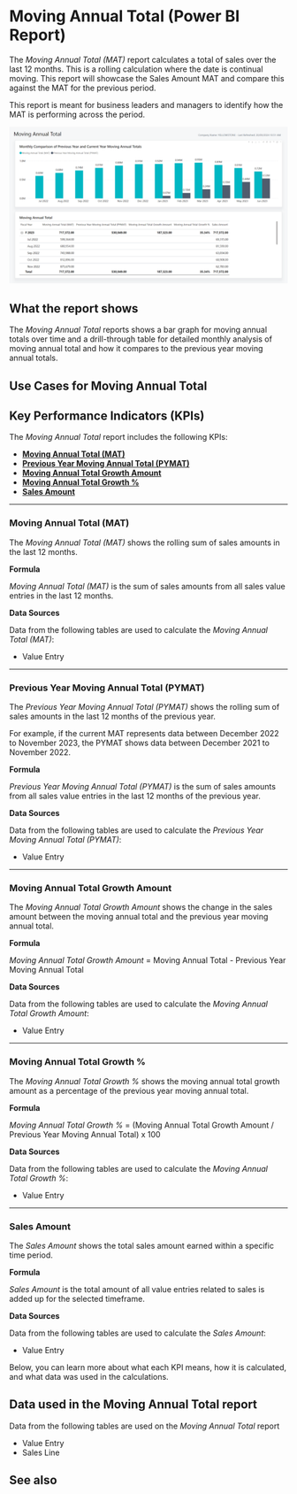 # Moving Annual Total (Power BI Report)

The _Moving Annual Total (MAT)_ report calculates a total of sales over the last 12 months. This is a rolling calculation where the date is continual moving. This report will showcase the Sales Amount MAT and compare this against the MAT for the previous period. 

This report is meant for business leaders and managers to identify how the MAT is performing across the period.

![Sales Moving Annual Total screenshot](/business-central/media/sales/sales-moving-annual-total.png "Sales Moving Annual Total - Screenshot")

## What the report shows

The *Moving Annual Total* reports shows a bar graph for moving annual totals over time and a drill-through table for detailed monthly analysis of moving annual total and how it compares to the previous year moving annual totals.

## Use Cases for Moving Annual Total


## Key Performance Indicators (KPIs)

The _Moving Annual Total_ report includes the following KPIs:

- [**Moving Annual Total (MAT)**](#moving-annual-total-mat)
- [**Previous Year Moving Annual Total (PYMAT)**](#previous-year-moving-annual-total-pymat)
- [**Moving Annual Total Growth Amount**](#moving-annual-total-growth-amount)
- [**Moving Annual Total Growth %**](#moving-annual-total-growth-)
- [**Sales Amount**](#sales-amount)

---
### Moving Annual Total (MAT)
The *Moving Annual Total (MAT)* shows the rolling sum of sales amounts in the last 12 months.

**Formula**  

*Moving Annual Total (MAT)* is the sum of sales amounts from all sales value entries in the last 12 months.

**Data Sources**

Data from the following tables are used to calculate the *Moving Annual Total (MAT)*:
- Value Entry

---
### Previous Year Moving Annual Total (PYMAT)
The *Previous Year Moving Annual Total (PYMAT)* shows the rolling sum of sales amounts in the last 12 months of the previous year. 

For example, if the current MAT represents data between December 2022 to November 2023, the PYMAT shows data between December 2021 to November 2022.

**Formula**  

*Previous Year Moving Annual Total (PYMAT)* is the sum of sales amounts from all sales value entries in the last 12 months of the previous year.

**Data Sources**

Data from the following tables are used to calculate the *Previous Year Moving Annual Total (PYMAT)*:
- Value Entry

---
### Moving Annual Total Growth Amount
The *Moving Annual Total Growth Amount* shows the change in the sales amount between the moving annual total and the previous year moving annual total.

**Formula**  

*Moving Annual Total Growth Amount* = Moving Annual Total - Previous Year Moving Annual Total

**Data Sources**

Data from the following tables are used to calculate the *Moving Annual Total Growth Amount*:
- Value Entry

---
### Moving Annual Total Growth %
The *Moving Annual Total Growth %* shows the moving annual total growth amount as a percentage of the previous year moving annual total.

**Formula**  

*Moving Annual Total Growth %* = (Moving Annual Total Growth Amount / Previous Year Moving Annual Total) x 100

**Data Sources**

Data from the following tables are used to calculate the *Moving Annual Total Growth %*:
- Value Entry

---
### Sales Amount

The *Sales Amount* shows the total sales amount earned within a specific time period.

**Formula**  

*Sales Amount* is the total amount of all value entries related to sales is added up for the selected timeframe.

**Data Sources**

Data from the following tables are used to calculate the *Sales Amount*:
- Value Entry

Below, you can learn more about what each KPI means, how it is calculated, and what data was used in the calculations.

## Data used in the Moving Annual Total report

Data from the following tables are used on the *Moving Annual Total* report
- Value Entry
- Sales Line

## See also
